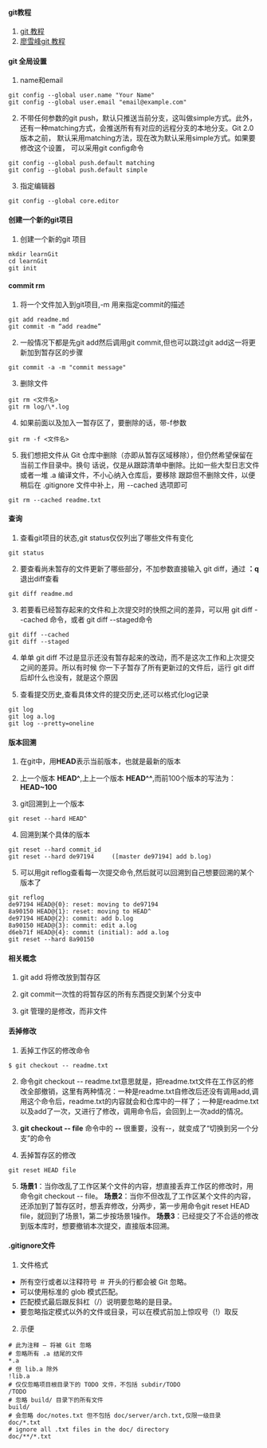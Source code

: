 #### git教程
1. [git 教程](http://www.yiibai.com/git/home.html)
2. [廖雪峰git 教程](http://www.liaoxuefeng.com/wiki/0013739516305929606dd18361248578c67b8067c8c017b000/)

#### git 全局设置
1. name和email
```
git config --global user.name "Your Name"
git config --global user.email "email@example.com"
```

2. 不带任何参数的git push，默认只推送当前分支，这叫做simple方式。此外，
还有一种matching方式，会推送所有有对应的远程分支的本地分支。Git 2.0版本之前，
默认采用matching方法，现在改为默认采用simple方式。如果要修改这个设置，
可以采用git config命令
```
git config --global push.default matching
git config --global push.default simple
```

3. 指定编辑器
```
git config --global core.editor
```

#### 创建一个新的git项目
1. 创建一个新的git 项目
```
mkdir learnGit
cd learnGit
git init
```

#### commit rm
1. 将一个文件加入到git项目,-m 用来指定commit的描述
```
git add readme.md
git commit -m “add readme”
```

2. 一般情况下都是先git add然后调用git commit,但也可以跳过git add这一将更新加到暂存区的步骤
```
git commit -a -m "commit message"
```

3. 删除文件
```
git rm <文件名>
git rm log/\*.log
```

4. 如果前面以及加入一暂存区了，要删除的话，带-f参数
```
git rm -f <文件名>
```

5. 我们想把文件从 Git 仓库中删除（亦即从暂存区域移除），但仍然希望保留在当前工作目录中。换句
话说，仅是从跟踪清单中删除。比如一些大型日志文件或者一堆 .a 编译文件，不小心纳入仓库后，要移除
跟踪但不删除文件，以便稍后在 .gitignore 文件中补上，用 --cached 选项即可
```
git rm --cached readme.txt
```

#### 查询

1. 查看git项目的状态,git status仅仅列出了哪些文件有变化
```
git status
```
2. 要查看尚未暂存的文件更新了哪些部分，不加参数直接输入 git diff，通过 **：q** 退出diff查看
```
git diff readme.md
```

3. 若要看已经暂存起来的文件和上次提交时的快照之间的差异，可以用 git diff --cached 命令，或者
git diff --staged命令
```
git diff --cached
git diff --staged
```
4. 单单 git diff 不过是显示还没有暂存起来的改动，而不是这次工作和上次提交之间的差异。所以有时候
你一下子暂存了所有更新过的文件后，运行 git diff 后却什么也没有，就是这个原因

5. 查看提交历史,查看具体文件的提交历史,还可以格式化log记录
```
git log
git log a.log
git log --pretty=oneline
```

#### 版本回溯
1. 在git中，用**HEAD**表示当前版本，也就是最新的版本

2. 上一个版本 **HEAD^**,上上一个版本 **HEAD^^**,而前100个版本的写法为：**HEAD~100**

3. git回溯到上一个版本
```
git reset --hard HEAD^
```

4. 回溯到某个具体的版本
```
git reset --hard commit_id
git reset --hard de97194     ([master de97194] add b.log)
```
5. 可以用git reflog查看每一次提交命令,然后就可以回溯到自己想要回溯的某个版本了
```
git reflog
de97194 HEAD@{0}: reset: moving to de97194
8a90150 HEAD@{1}: reset: moving to HEAD^
de97194 HEAD@{2}: commit: add b.log
8a90150 HEAD@{3}: commit: edit a.log
d6eb71f HEAD@{4}: commit (initial): add a.log
git reset --hard 8a90150
```

#### 相关概念
1. git add 将修改放到暂存区

2. git commit一次性的将暂存区的所有东西提交到某个分支中

3. git 管理的是修改，而非文件

#### 丢掉修改
1. 丢掉工作区的修改命令
```
$ git checkout -- readme.txt
```

2. 命令git checkout -- readme.txt意思就是，把readme.txt文件在工作区的修改全部撤销，这里有两种情况：一种是readme.txt自修改后还没有调用add,调用这个命令后，readme.txt的内容就会和仓库中的一样了；一种是readme.txt以及add了一次，又进行了修改，调用命令后，会回到上一次add的情况。

3. **git checkout -- file** 命令中的 **--** 很重要，没有--，就变成了“切换到另一个分支”的命令

4. 丢掉暂存区的修改
```
git reset HEAD file
```

5. **场景1**：当你改乱了工作区某个文件的内容，想直接丢弃工作区的修改时，用命令git checkout -- file。
**场景2**：当你不但改乱了工作区某个文件的内容，还添加到了暂存区时，想丢弃修改，分两步，第一步用命令git reset HEAD file，就回到了场景1，第二步按场景1操作。
**场景3**：已经提交了不合适的修改到版本库时，想要撤销本次提交，直接版本回溯。


#### .gitignore文件
1. 文件格式
  * 所有空行或者以注释符号 ＃ 开头的行都会被 Git 忽略。
  * 可以使用标准的 glob 模式匹配。
  * 匹配模式最后跟反斜杠（/）说明要忽略的是目录。
  * 要忽略指定模式以外的文件或目录，可以在模式前加上惊叹号（!）取反

2. 示便
```
# 此为注释 – 将被 Git 忽略
# 忽略所有 .a 结尾的文件
*.a
# 但 lib.a 除外
!lib.a
# 仅仅忽略项目根目录下的 TODO 文件，不包括 subdir/TODO
/TODO
# 忽略 build/ 目录下的所有文件
build/
# 会忽略 doc/notes.txt 但不包括 doc/server/arch.txt,仅限一级目录
doc/*.txt
# ignore all .txt files in the doc/ directory
doc/**/*.txt
```

